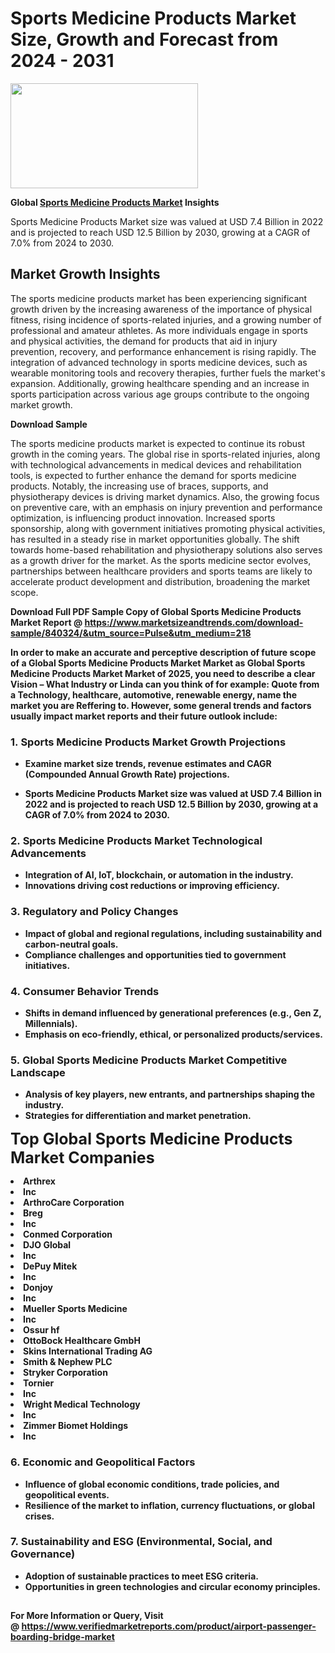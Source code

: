 <H1>Sports Medicine Products Market Size, Growth and Forecast from 2024 - 2031</H1><img class="aligncenter size-medium wp-image-584254" src="https://thirdeyenews.in/wp-content/uploads/2024/09/Global-Market-Research-300x168.jpeg" alt="" width="300" height="168" /><p><strong>Global&nbsp;<a href="https://www.marketsizeandtrends.com/download-sample/840324/&amp;utm_source=Pulse&amp;utm_medium=218">Sports Medicine Products Market</a> Insights</strong></p><p>Sports Medicine Products Market size was valued at USD 7.4 Billion in 2022 and is projected to reach USD 12.5 Billion by 2030, growing at a CAGR of 7.0% from 2024 to 2030.</p><p><h2>Market Growth Insights</h2> <p>The sports medicine products market has been experiencing significant growth driven by the increasing awareness of the importance of physical fitness, rising incidence of sports-related injuries, and a growing number of professional and amateur athletes. As more individuals engage in sports and physical activities, the demand for products that aid in injury prevention, recovery, and performance enhancement is rising rapidly. The integration of advanced technology in sports medicine devices, such as wearable monitoring tools and recovery therapies, further fuels the market's expansion. Additionally, growing healthcare spending and an increase in sports participation across various age groups contribute to the ongoing market growth.</p> <p><strong>Download Sample</strong></p> <p>The sports medicine products market is expected to continue its robust growth in the coming years. The global rise in sports-related injuries, along with technological advancements in medical devices and rehabilitation tools, is expected to further enhance the demand for sports medicine products. Notably, the increasing use of braces, supports, and physiotherapy devices is driving market dynamics. Also, the growing focus on preventive care, with an emphasis on injury prevention and performance optimization, is influencing product innovation. Increased sports sponsorship, along with government initiatives promoting physical activities, has resulted in a steady rise in market opportunities globally. The shift towards home-based rehabilitation and physiotherapy solutions also serves as a growth driver for the market. As the sports medicine sector evolves, partnerships between healthcare providers and sports teams are likely to accelerate product development and distribution, broadening the market scope.</p> <p><strong></p><p><span class=""><strong>Download Full PDF Sample Copy of Global Sports Medicine Products Market Report</strong> @ <a href="https://www.marketsizeandtrends.com/download-sample/840324/&amp;utm_source=Pulse&amp;utm_medium=218" target="_blank">https://www.marketsizeandtrends.com/download-sample/840324/&amp;utm_source=Pulse&amp;utm_medium=218</a></span></p><p>In order to make an accurate and perceptive description of future scope of a Global&nbsp;Sports Medicine Products Market Market as Global&nbsp;Sports Medicine Products Market Market of 2025, you need to describe a clear Vision &ndash; What Industry or Linda can you think of for example: Quote from a Technology, healthcare, automotive, renewable energy, name the market you are Reffering to. However, some general trends and factors usually impact market reports and their future outlook include:</p><h3>1.&nbsp;<strong>Sports Medicine Products Market Growth Projections</strong></h3><ul><li>Examine market size trends, revenue estimates and CAGR (Compounded Annual Growth Rate) projections.</li><li><p>Sports Medicine Products Market size was valued at USD 7.4 Billion in 2022 and is projected to reach USD 12.5 Billion by 2030, growing at a CAGR of 7.0% from 2024 to 2030.</p></li></ul><h3>2.&nbsp;<strong>Sports Medicine Products Market Technological Advancements</strong></h3><ul><li>Integration of AI, IoT, blockchain, or automation in the industry.</li><li>Innovations driving cost reductions or improving efficiency.</li></ul><h3>3.&nbsp;<strong>Regulatory and Policy Changes</strong></h3><ul><li>Impact of global and regional regulations, including sustainability and carbon-neutral goals.</li><li>Compliance challenges and opportunities tied to government initiatives.</li></ul><h3>4.&nbsp;<strong>Consumer Behavior Trends</strong></h3><ul><li>Shifts in demand influenced by generational preferences (e.g., Gen Z, Millennials).</li><li>Emphasis on eco-friendly, ethical, or personalized products/services.</li></ul><h3>5.&nbsp;<strong>Global Sports Medicine Products Market Competitive Landscape</strong></h3><ul><li>Analysis of key players, new entrants, and partnerships shaping the industry.</li><li>Strategies for differentiation and market penetration.</li></ul><p data-pm-slice="1 1 []"><span style="color: inherit; font-family: inherit; font-size: 25px;">Top Global Sports Medicine Products Market Companies</span></p><div class="" data-test-id=""><p><li>Arthrex</li><li> Inc</li><li> ArthroCare Corporation</li><li> Breg</li><li> Inc</li><li> Conmed Corporation</li><li> DJO Global</li><li> Inc</li><li> DePuy Mitek</li><li> Inc</li><li> Donjoy</li><li> Inc</li><li> Mueller Sports Medicine</li><li> Inc</li><li> Ossur hf</li><li> OttoBock Healthcare GmbH</li><li> Skins International Trading AG</li><li> Smith & Nephew PLC</li><li> Stryker Corporation</li><li> Tornier</li><li> Inc</li><li> Wright Medical Technology</li><li> Inc</li><li> Zimmer Biomet Holdings</li><li> Inc</li></p></div><h3>6.&nbsp;<strong>Economic and Geopolitical Factors</strong></h3><ul><li>Influence of global economic conditions, trade policies, and geopolitical events.</li><li>Resilience of the market to inflation, currency fluctuations, or global crises.</li></ul><h3>7.&nbsp;<strong>Sustainability and ESG (Environmental, Social, and Governance)</strong></h3><ul><li>Adoption of sustainable practices to meet ESG criteria.</li><li>Opportunities in green technologies and circular economy principles.</li></ul><h2><strong style="font-size: 14px;">For More Information or Query, Visit @&nbsp;</strong><a style="background-color: #ffffff; font-size: 14px;" href="https://www.marketsizeandtrends.com/report/sports-medicine-products-market/" target="_blank">https://www.verifiedmarketreports.com/product/airport-passenger-boarding-bridge-market</a></h2>
